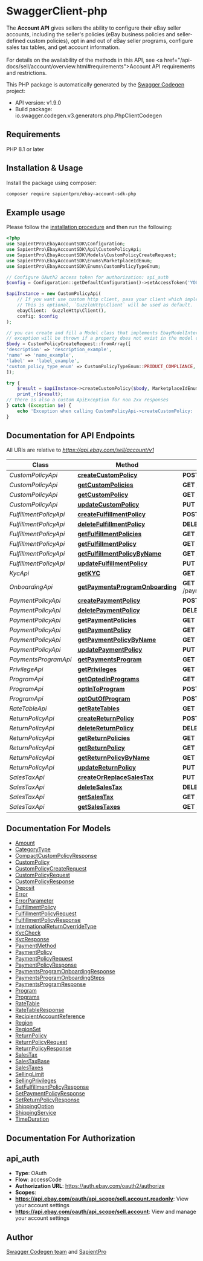 # SwaggerClient-php
The <b>Account API</b> gives sellers the ability to configure their eBay seller accounts, including the seller's policies (eBay business policies and seller-defined custom policies), opt in and out of eBay seller programs, configure sales tax tables, and get account information.  <br/><br/>For details on the availability of the methods in this API, see <a href=\"/api-docs/sell/account/overview.html#requirements\">Account API requirements and restrictions</a>.

This PHP package is automatically generated by the [Swagger Codegen](https://github.com/swagger-api/swagger-codegen) project:

- API version: v1.9.0
- Build package: io.swagger.codegen.v3.generators.php.PhpClientCodegen

## Requirements

PHP 8.1 or later

## Installation & Usage

Install the package using composer:

```sh
composer require sapientpro/ebay-account-sdk-php
```

## Example usage

Please follow the [installation procedure](#installation--usage) and then run the following:

```php
<?php
use SapientPro\EbayAccountSDK\Configuration;
use SapientPro\EbayAccountSDK\Api\CustomPolicyApi;
use SapientPro\EbayAccountSDK\Models\CustomPolicyCreateRequest;
use SapientPro\EbayAccountSDK\Enums\MarketplaceIdEnum;
use SapientPro\EbayAccountSDK\Enums\CustomPolicyTypeEnum;

// Configure OAuth2 access token for authorization: api_auth
$config = Configuration::getDefaultConfiguration()->setAccessToken('YOUR_ACCESS_TOKEN');

$apiInstance = new CustomPolicyApi(
    // If you want use custom http client, pass your client which implements `GuzzleHttp\ClientInterface`.
    // This is optional, `GuzzleHttp\Client` will be used as default.
    ebayClient:  GuzzleHttp\Client(),
    config: $config
);

// you can create and fill a Model class that implements EbayModelInterface using fromArray() method
// exception will be thrown if a property does not exist in the model class
$body = CustomPolicyCreateRequest::fromArray([
'description' => 'description_example',
'name' => 'name_example',
'label' => 'label_example',
'custom_policy_type_enum' => CustomPolicyTypeEnum::PRODUCT_COMPLIANCE,
]);

try {
    $result = $apiInstance->createCustomPolicy($body, MarketplaceIdEnum::EBAY_US);
    print_r($result);
// there is also a custom ApiException for non 2xx responses
} catch (Exception $e) {
    echo 'Exception when calling CustomPolicyApi->createCustomPolicy: ', $e->getMessage(), PHP_EOL;
}
```

## Documentation for API Endpoints

All URIs are relative to *https://api.ebay.com/sell/account/v1*

Class | Method | HTTP request | Description
------------ | ------------- | ------------- | -------------
*CustomPolicyApi* | [**createCustomPolicy**](docs/Api/CustomPolicyApi.md#createcustompolicy) | **POST** /custom_policy/ | 
*CustomPolicyApi* | [**getCustomPolicies**](docs/Api/CustomPolicyApi.md#getcustompolicies) | **GET** /custom_policy/ | 
*CustomPolicyApi* | [**getCustomPolicy**](docs/Api/CustomPolicyApi.md#getcustompolicy) | **GET** /custom_policy/{custom_policy_id} | 
*CustomPolicyApi* | [**updateCustomPolicy**](docs/Api/CustomPolicyApi.md#updatecustompolicy) | **PUT** /custom_policy/{custom_policy_id} | 
*FulfillmentPolicyApi* | [**createFulfillmentPolicy**](docs/Api/FulfillmentPolicyApi.md#createfulfillmentpolicy) | **POST** /fulfillment_policy/ | 
*FulfillmentPolicyApi* | [**deleteFulfillmentPolicy**](docs/Api/FulfillmentPolicyApi.md#deletefulfillmentpolicy) | **DELETE** /fulfillment_policy/{fulfillmentPolicyId} | 
*FulfillmentPolicyApi* | [**getFulfillmentPolicies**](docs/Api/FulfillmentPolicyApi.md#getfulfillmentpolicies) | **GET** /fulfillment_policy | 
*FulfillmentPolicyApi* | [**getFulfillmentPolicy**](docs/Api/FulfillmentPolicyApi.md#getfulfillmentpolicy) | **GET** /fulfillment_policy/{fulfillmentPolicyId} | 
*FulfillmentPolicyApi* | [**getFulfillmentPolicyByName**](docs/Api/FulfillmentPolicyApi.md#getfulfillmentpolicybyname) | **GET** /fulfillment_policy/get_by_policy_name | 
*FulfillmentPolicyApi* | [**updateFulfillmentPolicy**](docs/Api/FulfillmentPolicyApi.md#updatefulfillmentpolicy) | **PUT** /fulfillment_policy/{fulfillmentPolicyId} | 
*KycApi* | [**getKYC**](docs/Api/KycApi.md#getkyc) | **GET** /kyc | 
*OnboardingApi* | [**getPaymentsProgramOnboarding**](docs/Api/OnboardingApi.md#getpaymentsprogramonboarding) | **GET** /payments_program/{marketplace_id}/{payments_program_type}/onboarding | 
*PaymentPolicyApi* | [**createPaymentPolicy**](docs/Api/PaymentPolicyApi.md#createpaymentpolicy) | **POST** /payment_policy | 
*PaymentPolicyApi* | [**deletePaymentPolicy**](docs/Api/PaymentPolicyApi.md#deletepaymentpolicy) | **DELETE** /payment_policy/{payment_policy_id} | 
*PaymentPolicyApi* | [**getPaymentPolicies**](docs/Api/PaymentPolicyApi.md#getpaymentpolicies) | **GET** /payment_policy | 
*PaymentPolicyApi* | [**getPaymentPolicy**](docs/Api/PaymentPolicyApi.md#getpaymentpolicy) | **GET** /payment_policy/{payment_policy_id} | 
*PaymentPolicyApi* | [**getPaymentPolicyByName**](docs/Api/PaymentPolicyApi.md#getpaymentpolicybyname) | **GET** /payment_policy/get_by_policy_name | 
*PaymentPolicyApi* | [**updatePaymentPolicy**](docs/Api/PaymentPolicyApi.md#updatepaymentpolicy) | **PUT** /payment_policy/{payment_policy_id} | 
*PaymentsProgramApi* | [**getPaymentsProgram**](docs/Api/PaymentsProgramApi.md#getpaymentsprogram) | **GET** /payments_program/{marketplace_id}/{payments_program_type} | 
*PrivilegeApi* | [**getPrivileges**](docs/Api/PrivilegeApi.md#getprivileges) | **GET** /privilege | 
*ProgramApi* | [**getOptedInPrograms**](docs/Api/ProgramApi.md#getoptedinprograms) | **GET** /program/get_opted_in_programs | 
*ProgramApi* | [**optInToProgram**](docs/Api/ProgramApi.md#optintoprogram) | **POST** /program/opt_in | 
*ProgramApi* | [**optOutOfProgram**](docs/Api/ProgramApi.md#optoutofprogram) | **POST** /program/opt_out | 
*RateTableApi* | [**getRateTables**](docs/Api/RateTableApi.md#getratetables) | **GET** /rate_table | 
*ReturnPolicyApi* | [**createReturnPolicy**](docs/Api/ReturnPolicyApi.md#createreturnpolicy) | **POST** /return_policy | 
*ReturnPolicyApi* | [**deleteReturnPolicy**](docs/Api/ReturnPolicyApi.md#deletereturnpolicy) | **DELETE** /return_policy/{return_policy_id} | 
*ReturnPolicyApi* | [**getReturnPolicies**](docs/Api/ReturnPolicyApi.md#getreturnpolicies) | **GET** /return_policy | 
*ReturnPolicyApi* | [**getReturnPolicy**](docs/Api/ReturnPolicyApi.md#getreturnpolicy) | **GET** /return_policy/{return_policy_id} | 
*ReturnPolicyApi* | [**getReturnPolicyByName**](docs/Api/ReturnPolicyApi.md#getreturnpolicybyname) | **GET** /return_policy/get_by_policy_name | 
*ReturnPolicyApi* | [**updateReturnPolicy**](docs/Api/ReturnPolicyApi.md#updatereturnpolicy) | **PUT** /return_policy/{return_policy_id} | 
*SalesTaxApi* | [**createOrReplaceSalesTax**](docs/Api/SalesTaxApi.md#createorreplacesalestax) | **PUT** /sales_tax/{countryCode}/{jurisdictionId} | 
*SalesTaxApi* | [**deleteSalesTax**](docs/Api/SalesTaxApi.md#deletesalestax) | **DELETE** /sales_tax/{countryCode}/{jurisdictionId} | 
*SalesTaxApi* | [**getSalesTax**](docs/Api/SalesTaxApi.md#getsalestax) | **GET** /sales_tax/{countryCode}/{jurisdictionId} | 
*SalesTaxApi* | [**getSalesTaxes**](docs/Api/SalesTaxApi.md#getsalestaxes) | **GET** /sales_tax | 

## Documentation For Models

 - [Amount](docs/Model/Amount.md)
 - [CategoryType](docs/Model/CategoryType.md)
 - [CompactCustomPolicyResponse](docs/Model/CompactCustomPolicyResponse.md)
 - [CustomPolicy](docs/Model/CustomPolicy.md)
 - [CustomPolicyCreateRequest](docs/Model/CustomPolicyCreateRequest.md)
 - [CustomPolicyRequest](docs/Model/CustomPolicyRequest.md)
 - [CustomPolicyResponse](docs/Model/CustomPolicyResponse.md)
 - [Deposit](docs/Model/Deposit.md)
 - [Error](docs/Model/Error.md)
 - [ErrorParameter](docs/Model/ErrorParameter.md)
 - [FulfillmentPolicy](docs/Model/FulfillmentPolicy.md)
 - [FulfillmentPolicyRequest](docs/Model/FulfillmentPolicyRequest.md)
 - [FulfillmentPolicyResponse](docs/Model/FulfillmentPolicyResponse.md)
 - [InternationalReturnOverrideType](docs/Model/InternationalReturnOverrideType.md)
 - [KycCheck](docs/Model/KycCheck.md)
 - [KycResponse](docs/Model/KycResponse.md)
 - [PaymentMethod](docs/Model/PaymentMethod.md)
 - [PaymentPolicy](docs/Model/PaymentPolicy.md)
 - [PaymentPolicyRequest](docs/Model/PaymentPolicyRequest.md)
 - [PaymentPolicyResponse](docs/Model/PaymentPolicyResponse.md)
 - [PaymentsProgramOnboardingResponse](docs/Model/PaymentsProgramOnboardingResponse.md)
 - [PaymentsProgramOnboardingSteps](docs/Model/PaymentsProgramOnboardingSteps.md)
 - [PaymentsProgramResponse](docs/Model/PaymentsProgramResponse.md)
 - [Program](docs/Model/Program.md)
 - [Programs](docs/Model/Programs.md)
 - [RateTable](docs/Model/RateTable.md)
 - [RateTableResponse](docs/Model/RateTableResponse.md)
 - [RecipientAccountReference](docs/Model/RecipientAccountReference.md)
 - [Region](docs/Model/Region.md)
 - [RegionSet](docs/Model/RegionSet.md)
 - [ReturnPolicy](docs/Model/ReturnPolicy.md)
 - [ReturnPolicyRequest](docs/Model/ReturnPolicyRequest.md)
 - [ReturnPolicyResponse](docs/Model/ReturnPolicyResponse.md)
 - [SalesTax](docs/Model/SalesTax.md)
 - [SalesTaxBase](docs/Model/SalesTaxBase.md)
 - [SalesTaxes](docs/Model/SalesTaxes.md)
 - [SellingLimit](docs/Model/SellingLimit.md)
 - [SellingPrivileges](docs/Model/SellingPrivileges.md)
 - [SetFulfillmentPolicyResponse](docs/Model/SetFulfillmentPolicyResponse.md)
 - [SetPaymentPolicyResponse](docs/Model/SetPaymentPolicyResponse.md)
 - [SetReturnPolicyResponse](docs/Model/SetReturnPolicyResponse.md)
 - [ShippingOption](docs/Model/ShippingOption.md)
 - [ShippingService](docs/Model/ShippingService.md)
 - [TimeDuration](docs/Model/TimeDuration.md)

## Documentation For Authorization


## api_auth

- **Type**: OAuth
- **Flow**: accessCode
- **Authorization URL**: https://auth.ebay.com/oauth2/authorize
- **Scopes**: 
 - **https://api.ebay.com/oauth/api_scope/sell.account.readonly**: View your account settings
 - **https://api.ebay.com/oauth/api_scope/sell.account**: View and manage your account settings


## Author

[Swagger Codegen team](https://github.com/swagger-api/swagger-codegen)
and [SapientPro](https://sapient.pro/)


